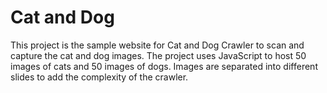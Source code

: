 # Cat and Dog

This project is the sample website for Cat and Dog Crawler to scan and capture the cat and dog images.
The project uses JavaScript to host 50 images of cats and 50 images of dogs.
Images are separated into different slides to add the complexity of the crawler.

